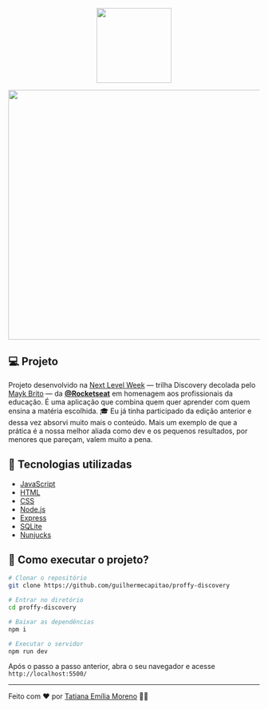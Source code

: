 <p align="center">
  <img src="https://ik.imagekit.io/capitao/Proffy/nlw2_6d7PvlHZ5.svg" width="150" >
</p>

<p align="center">
  <kbd>
  <img src="https://ik.imagekit.io/tatmorenno/picture_compress__1__U6bLx5oBK.gif" width="850" height="500" >
   </kbd>
</p>


## 💻 Projeto
Projeto desenvolvido na [Next Level Week](https://nextlevelweek.com/inscricao/2) — trilha Discovery decolada pelo [Mayk Brito](https://github.com/maykbrito/) — da **[@Rocketseat](https://github.com/Rocketseat)** em homenagem aos profissionais da educação.
É uma aplicação que combina quem quer aprender com quem ensina a matéria escolhida. 🎓
Eu já tinha participado da edição anterior e dessa vez absorvi muito mais o conteúdo.
Mais um exemplo de que a prática é a nossa melhor aliada como dev e os pequenos resultados, por menores que pareçam, valem muito a pena.

## 🚀 Tecnologias utilizadas

- [JavaScript](https://www.javascript.com/)
- [HTML](https://www.w3schools.com/html/)
- [CSS](https://www.w3.org/Style/CSS/Overview.en.html)
- [Node.js](https://nodejs.org/en/)
- [Express](https://expressjs.com/)
- [SQLite](https://www.sqlite.org/index.html)
- [Nunjucks](https://mozilla.github.io/nunjucks/)

## 🤔 Como executar o projeto?

```bash
# Clonar o repositório
git clone https://github.com/guilhermecapitao/proffy-discovery

# Entrar no diretório
cd proffy-discovery

# Baixar as dependências
npm i

# Executar o servidor
npm run dev
```

Após o passo a passo anterior, abra o seu navegador e acesse `http://localhost:5500/`

---

Feito com ♥ por [Tatiana Emília Moreno](https://www.linkedin.com/in/tatmorenno/) 👩‍💻
